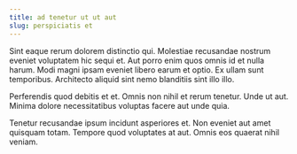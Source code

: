 ```yaml
---
title: ad tenetur ut ut aut
slug: perspiciatis et
---
```


Sint eaque rerum dolorem distinctio qui. Molestiae recusandae nostrum eveniet voluptatem hic sequi et. Aut porro enim quos omnis id et nulla harum. Modi magni ipsam eveniet libero earum et optio. Ex ullam sunt temporibus. Architecto aliquid sint nemo blanditiis sint illo illo.

Perferendis quod debitis et et. Omnis non nihil et rerum tenetur. Unde ut aut. Minima dolore necessitatibus voluptas facere aut unde quia.

Tenetur recusandae ipsum incidunt asperiores et. Non eveniet aut amet quisquam totam. Tempore quod voluptates at aut. Omnis eos quaerat nihil veniam.
